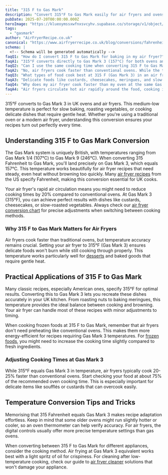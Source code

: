 ```yaml
---
title: "315 F to Gas Mark"
description: "Convert 315°F to Gas Mark easily for air fryers and ovens. Includes UK conversion charts, baking tips, and temperature adjustments for perfect results."
pubDate: 2025-07-20T00:00:00.000Z
heroImage: "https://klueoymssxwfnxsvcyhv.supabase.co/storage/v1/object/public/Shmucket/315-f-to-gas-mark.png"
tags:
  - "gasmark"
author: "AirFryerRecipe.co.uk"
canonical: "https://www.airfryerrecipe.co.uk/blog/conversions/fahrenheit-to-gas-mark/315-f-to-gas-mark"
schema: |
  <!-- Schema will be generated automatically -->
faqQ1: "How do I convert 315 F to Gas Mark for baking in my air fryer?"
faqA1: "315°F converts directly to Gas Mark 3 (157°C) for both ovens and air fryers. When using an air fryer, reduce the cooking time by about 20% compared to conventional oven recipes."
faqQ2: "Can I use the same cooking time when converting 315 F to Gas Mark in an air fryer?"
faqA2: "No, air fryers cook faster than conventional ovens. While the temperature conversion remains the same (315 F = Gas Mark 3), you should reduce cooking times by approximately 20-25% when using an air fryer."
faqQ3: "What types of food cook best at 315 F (Gas Mark 3) in an air fryer?"
faqA3: "Delicate foods like custards, cheesecakes, meringues, and slow-roasted vegetables perform beautifully at 315 F (Gas Mark 3) in an air fryer. This temperature provides gentle, even cooking without excessive browning."
faqQ4: "Why does my air fryer cook faster than my oven at the same Gas Mark temperature?"
faqA4: "Air fryers circulate hot air rapidly around the food, cooking it more efficiently than conventional ovens. Even at the same temperature (315 F = Gas Mark 3), the intense air movement speeds up cooking time significantly."
---
```

<p>315°F converts to Gas Mark 3 in UK ovens and air fryers. This medium-low temperature is perfect for slow baking, roasting vegetables, or cooking delicate dishes that require gentle heat. Whether you're using a traditional oven or a modern air fryer, understanding this conversion ensures your recipes turn out perfectly every time.</p>

<h2>Understanding 315 F to Gas Mark Conversion</h2>
<p>The Gas Mark system is uniquely British, with temperatures ranging from Gas Mark 1/4 (107°C) to Gas Mark 9 (246°C). When converting 315 Fahrenheit to Gas Mark, you'll land precisely on Gas Mark 3, which equals 157°C. This temperature works beautifully for air fryer recipes that need steady, even heat without browning too quickly. Many <a href=https://www.airfryerrecipe.co.uk/recipes>air fryer recipes</a> from the US specify Fahrenheit, making this conversion essential for UK cooks.</p>
<p>Your air fryer's rapid air circulation means you might need to reduce cooking times by 20% compared to conventional ovens. At Gas Mark 3 (315°F), you can achieve perfect results with dishes like custards, cheesecakes, or slow-roasted vegetables. Always check our <a href=https://www.airfryerrecipe.co.uk/air-fryer-conversion-chart>air fryer conversion chart</a> for precise adjustments when switching between cooking methods.</p>

<h3>Why 315 F to Gas Mark Matters for Air Fryers</h3>
<p>Air fryers cook faster than traditional ovens, but temperature accuracy remains crucial. Setting your air fryer to 315°F (Gas Mark 3) ensures delicate foods won't burn while still cooking through properly. This temperature works particularly well for <a href=https://www.airfryerrecipe.co.uk/recipe-category/Dessert>desserts</a> and baked goods that require gentle heat.</p>

<h2>Practical Applications of 315 F to Gas Mark</h2>
<p>Many classic recipes, especially American ones, specify 315°F for optimal results. Converting this to Gas Mark 3 lets you recreate these dishes accurately in your UK kitchen. From roasting nuts to baking meringues, this temperature provides the ideal balance between cooking and browning. Your air fryer can handle most of these recipes with minor adjustments to timing.</p>
<p>When cooking frozen foods at 315 F to Gas Mark, remember that air fryers don't need preheating like conventional ovens. This makes them more energy-efficient for recipes requiring Gas Mark 3 temperatures. For <a href=https://www.airfryerrecipe.co.uk/recipe-category/Frozen Foods>frozen foods</a>, you might need to increase the cooking time slightly compared to fresh ingredients.</p>

<h3>Adjusting Cooking Times at Gas Mark 3</h3>
<p>While 315°F equals Gas Mark 3 in temperature, air fryers typically cook 20-25% faster than conventional ovens. Start checking your food at about 75% of the recommended oven cooking time. This is especially important for delicate items like soufflés or custards that can overcook easily.</p>

<h2>Temperature Conversion Tips and Tricks</h2>
<p>Memorising that 315 Fahrenheit equals Gas Mark 3 makes recipe adaptation effortless. Keep in mind that some older ovens might run slightly hotter or cooler, so an oven thermometer can help verify accuracy. For air fryers, the digital controls usually offer more precise temperature settings than gas ovens.</p>
<p>When converting between 315 F to Gas Mark for different appliances, consider the cooking method. Air frying at Gas Mark 3 equivalent works best with a light spritz of oil for crispiness. For cleaning after low-temperature cooking, check our guide to <a href=https://www.airfryerrecipe.co.uk/air-fryer-cleaner>air fryer cleaner</a> solutions that won't damage your appliance.</p>
